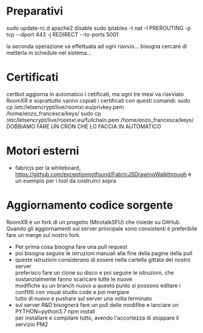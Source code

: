 Preparativi
===========
sudo update-rc.d apache2 disable
sudo iptables -t nat -I PREROUTING -p tcp --dport 443 -j REDIRECT --to-ports 5001

la seconda operazione va effettuata ad ogni riavvio... bisogna cercare di metterla in schedule nel sistema...

Certificati
===========
certbot aggiorna in automatico i cetificati, ma ogni tre mesi va riavviato RoomXR e soprattutto vanno copiati i certificati con questi comandi:
sudo cp /etc/letsencrypt/live/roomxr.eu/privkey.pem /home/enzo_francesca/keys/
sudo cp /etc/letsencrypt/live/roomxr.eu/fullchain.pem /home/enzo_francesca/keys/
DOBBIAMO FARE UN CRON CHE LO FACCIA IN AUTOMATICO



Motori esterni
==============
- fabricjs per la whiteboard, https://github.com/exceptionnotfound/FabricJSDrawingWalkthrough è un esempio per i tool da costruirci sopra

Aggiornamento codice sorgente
=============================
RoomXR è un fork di un progetto (MirotalkSFU) che risiede su GitHub.  
Quando gli aggiornamenti sul server principale sono consistenti è preferibile  
fare un merge sul nostro fork.
- Per prima cosa bisogna fare una pull request
- poi bisogna seguire le istruzioni manuali alla fine della pagine della pull
- queste istruzioni considerano di essere nella cartella gittata del nostro server  
preferisco fare un clone su disco e poi seguire le istruzioni, che sostanzialmente fanno scaricare tutte le nuove  
modifiche su un branch nuovo a questo punto si possono editare i conflitti con visual studio code e poi mergiare  
tutto di nuovo e pushare sul server una volta terminato
- sul server R&D bisognerà fare un pull delle modifihe e lanciare un PYTHON=python3.7 npm install  
per installare e compilare tutto, avendo l'accortezza di stoppare il servizio PM2

